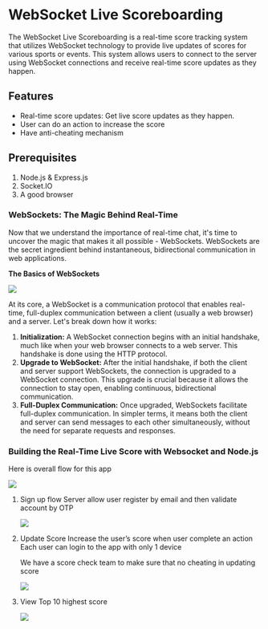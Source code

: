 # WebSocket Live Scoreboarding

The WebSocket Live Scoreboarding is a real-time score tracking system that utilizes WebSocket technology to provide live updates of scores for various sports or events. This system allows users to connect to the server using WebSocket connections and receive real-time score updates as they happen.

## Features

- Real-time score updates: Get live score updates as they happen.
- User can do an action to increase the score
- Have anti-cheating mechanism

## Prerequisites

1. Node.js & Express.js
2. Socket.IO
3. A good browser

### **WebSockets: The Magic Behind Real-Time**

Now that we understand the importance of real-time chat, it's time to uncover the magic that makes it all possible - WebSockets. WebSockets are the secret ingredient behind instantaneous, bidirectional communication in web applications.

**The Basics of WebSockets**

![](https://cdn.hashnode.com/res/hashnode/image/upload/v1694974006030/dfc60083-2e96-4343-9302-6ebf93eb3128.png)

At its core, a WebSocket is a communication protocol that enables real-time, full-duplex communication between a client (usually a web browser) and a server. Let's break down how it works:

1. **Initialization:** A WebSocket connection begins with an initial handshake, much like when your web browser connects to a web server. This handshake is done using the HTTP protocol.
2. **Upgrade to WebSocket:** After the initial handshake, if both the client and server support WebSockets, the connection is upgraded to a WebSocket connection. This upgrade is crucial because it allows the connection to stay open, enabling continuous, bidirectional communication.
3. **Full-Duplex Communication:** Once upgraded, WebSockets facilitate full-duplex communication. In simpler terms, it means both the client and server can send messages to each other simultaneously, without the need for separate requests and responses.

### **Building the Real-Time Live Score with Websocket and Node.js**

Here is overall flow for this app

![](https://tscout.s3.ap-southeast-1.amazonaws.com/thanh/Overall+flow.png)

1. Sign up flow
   Server allow user register by email and then validate account by OTP

   ![](https://tscout.s3.ap-southeast-1.amazonaws.com/thanh/signup-validate.png)

2. Update Score
   Increase the user’s score when user complete an action
   Each user can login to the app with only 1 device

   We have a score check team to make sure that no cheating in updating score

   ![](https://tscout.s3.ap-southeast-1.amazonaws.com/thanh/increase-score.png)

3. View Top 10 highest score

   ![](https://tscout.s3.ap-southeast-1.amazonaws.com/thanh/view-score.png)
